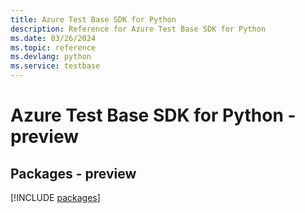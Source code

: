 ```yaml
---
title: Azure Test Base SDK for Python
description: Reference for Azure Test Base SDK for Python
ms.date: 03/26/2024
ms.topic: reference
ms.devlang: python
ms.service: testbase
---
```

# Azure Test Base SDK for Python - preview
## Packages - preview
[!INCLUDE [packages](test-base-index.md)]